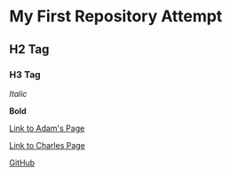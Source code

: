 # My First Repository Attempt
## H2 Tag
### H3 Tag
*Italic*

**Bold**

[Link to Adam's Page](https://github.com/AEFeinstein/Super-2021-Swadge-FW-Sandbox/blob/master/docs/GETTING_STARTED.md)

[Link to Charles Page](https://github.com/cnlohr/colorchord/tree/master/embedded8266)

[GitHub](http://github.com)
